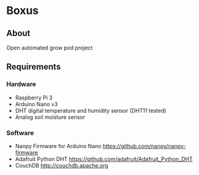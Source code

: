 Boxus
=====

## About
Open automated grow pod project


## Requirements

### Hardware

* Raspberry Pi 3
* Arduino Nano v3
* DHT digital temperature and humidity sensor (DHT11 tested)
* Analog soil moisture sensor

### Software

* Nanpy Firmware for Arduino Nano https://github.com/nanpy/nanpy-firmware
* Adafruit Python DHT https://github.com/adafruit/Adafruit_Python_DHT
* CouchDB http://couchdb.apache.org
